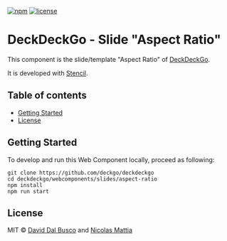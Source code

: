 [![npm][npm-badge]][npm-badge-url]
[![license][npm-license]][npm-license-url]

[npm-badge]: https://img.shields.io/npm/v/@deckdeckgo/slide-aspect-ratio
[npm-badge-url]: https://www.npmjs.com/package/@deckdeckgo/slide-aspect-ratio
[npm-license]: https://img.shields.io/npm/l/@deckdeckgo/slide-aspect-ratio
[npm-license-url]: https://github.com/deckgo/deckdeckgo/blob/master/webcomponents/slide-aspect-ratio/LICENSE

# DeckDeckGo - Slide "Aspect Ratio"

This component is the slide/template "Aspect Ratio" of [DeckDeckGo].

It is developed with [Stencil](https://stenciljs.com).

## Table of contents

- [Getting Started](#getting-started)
- [License](#license)

## Getting Started

To develop and run this Web Component locally, proceed as following:

```
git clone https://github.com/deckgo/deckdeckgo
cd deckdeckgo/webcomponents/slides/aspect-ratio
npm install
npm run start
```

## License

MIT © [David Dal Busco](mailto:david.dalbusco@outlook.com) and [Nicolas Mattia](mailto:nicolas@nmattia.com)

[deckdeckgo]: https://deckdeckgo.com
